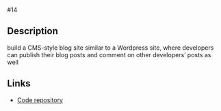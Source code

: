 #14

## Description
build a CMS-style blog site similar to a Wordpress site, where developers can publish their blog posts and comment on other developers’ posts as well
## Links 
+ [Code repository](https://github.com/Ndvschen8/14-Challenge.git)




